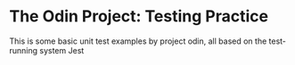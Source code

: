 # The Odin Project: Testing Practice

This is some basic unit test examples by project odin, all based on the test-running system Jest
